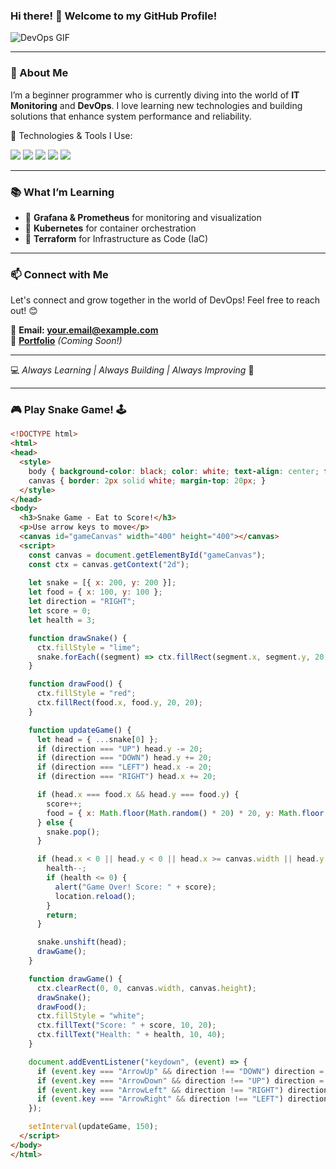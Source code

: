 ### Hi there! 👋 Welcome to my GitHub Profile!  

![DevOps GIF](https://media.giphy.com/media/QTfX9Ejfra3ZmNxh6B/giphy.gif)

---

### 🌱 About Me  
I’m a beginner programmer who is currently diving into the world of **IT Monitoring** and **DevOps**. I love learning new technologies and building solutions that enhance system performance and reliability.

🚀 Technologies & Tools I Use:

<p align="left">
  <img src="https://img.shields.io/badge/Grafana-F46800?style=for-the-badge&logo=grafana&logoColor=white" />
  <img src="https://img.shields.io/badge/Prometheus-E6522C?style=for-the-badge&logo=prometheus&logoColor=white" />
  <img src="https://img.shields.io/badge/Kubernetes-326CE5?style=for-the-badge&logo=kubernetes&logoColor=white" />
  <img src="https://img.shields.io/badge/GitHub-181717?style=for-the-badge&logo=github&logoColor=white" />
  <img src="https://img.shields.io/badge/Terraform-623CE4?style=for-the-badge&logo=terraform&logoColor=white" />
</p>

---

### 📚 What I’m Learning
- 📌 **Grafana & Prometheus** for monitoring and visualization
- 📌 **Kubernetes** for container orchestration
- 📌 **Terraform** for Infrastructure as Code (IaC)

---

### 📫 Connect with Me  
Let's connect and grow together in the world of DevOps! Feel free to reach out! 😊

📧 **Email: your.email@example.com**  
📂 **[Portfolio](#)** *(Coming Soon!)*  

---

💻 *Always Learning | Always Building | Always Improving* 🚀

---

### 🎮 Play Snake Game! 🕹️

```html
<!DOCTYPE html>
<html>
<head>
  <style>
    body { background-color: black; color: white; text-align: center; font-family: Arial, sans-serif; }
    canvas { border: 2px solid white; margin-top: 20px; }
  </style>
</head>
<body>
  <h3>Snake Game - Eat to Score!</h3>
  <p>Use arrow keys to move</p>
  <canvas id="gameCanvas" width="400" height="400"></canvas>
  <script>
    const canvas = document.getElementById("gameCanvas");
    const ctx = canvas.getContext("2d");
    
    let snake = [{ x: 200, y: 200 }];
    let food = { x: 100, y: 100 };
    let direction = "RIGHT";
    let score = 0;
    let health = 3;

    function drawSnake() {
      ctx.fillStyle = "lime";
      snake.forEach((segment) => ctx.fillRect(segment.x, segment.y, 20, 20));
    }

    function drawFood() {
      ctx.fillStyle = "red";
      ctx.fillRect(food.x, food.y, 20, 20);
    }

    function updateGame() {
      let head = { ...snake[0] };
      if (direction === "UP") head.y -= 20;
      if (direction === "DOWN") head.y += 20;
      if (direction === "LEFT") head.x -= 20;
      if (direction === "RIGHT") head.x += 20;

      if (head.x === food.x && head.y === food.y) {
        score++;
        food = { x: Math.floor(Math.random() * 20) * 20, y: Math.floor(Math.random() * 20) * 20 };
      } else {
        snake.pop();
      }

      if (head.x < 0 || head.y < 0 || head.x >= canvas.width || head.y >= canvas.height) {
        health--;
        if (health <= 0) {
          alert("Game Over! Score: " + score);
          location.reload();
        }
        return;
      }

      snake.unshift(head);
      drawGame();
    }

    function drawGame() {
      ctx.clearRect(0, 0, canvas.width, canvas.height);
      drawSnake();
      drawFood();
      ctx.fillStyle = "white";
      ctx.fillText("Score: " + score, 10, 20);
      ctx.fillText("Health: " + health, 10, 40);
    }

    document.addEventListener("keydown", (event) => {
      if (event.key === "ArrowUp" && direction !== "DOWN") direction = "UP";
      if (event.key === "ArrowDown" && direction !== "UP") direction = "DOWN";
      if (event.key === "ArrowLeft" && direction !== "RIGHT") direction = "LEFT";
      if (event.key === "ArrowRight" && direction !== "LEFT") direction = "RIGHT";
    });

    setInterval(updateGame, 150);
  </script>
</body>
</html>
```
